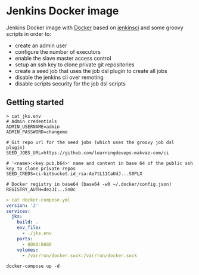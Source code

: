 # Jenkins Docker image

Jenkins Docker image with [Docker](https://docs.docker.com)  based on
[jenkinsci](https://hub.docker.com/r/_/jenkinsci/) and some groovy scripts in order to:
  - create an admin user
  - configure the number of executors
  - enable the slave master access control
  - setup an ssh key to clone private git repositories
  - create a seed job that uses the job dsl plugin to create all jobs
  - disable the jenkins cli over remoting
  - disable scripts security for the job dsl scripts

## Getting started

```shell
> cat jks.env
# Admin credentials
ADMIN_USERNAME=admin
ADMIN_PASSWORD=changeme

# Git repo url for the seed jobs (which uses the groovy job dsl plugin)
SEED_JOBS_URL=https://github.com/learningdevops-makvaz-com/ci

# '<name>:<key.pub.b64>' name and content in base 64 of the public ssh key to clone private repos
SEED_CREDS=ci-bitbucket.id_rsa:Ae7tL11CaUdJ...S0PLX

# Docker registry in base64 (base64 -w0 ~/.docker/config.json)
REGISTRY_AUTH=dezJI...Sn0c
```

```yaml
> cat docker-compose.yml
version: '2'
services:
  jks:
    build: .
    env_file:
      - ./jks.env
    ports:
      - 8080:8080
    volumes:
      - /var/run/docker.sock:/var/run/docker.sock
```

```
docker-compose up -d
```
